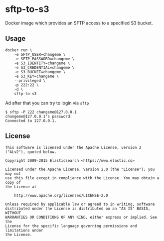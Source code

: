 # sftp-to-s3

Docker image which provides an SFTP access to a specified S3 bucket.

## Usage

    docker run \
    	-e SFTP_USER=changeme \
    	-e SFTP_PASSWORD=changeme \
    	-e S3_IDENTITY=changeme \
    	-e S3_CREDENTIAL=changeme \
    	-e S3_BUCKET=changeme \
    	-e S3_KEY=changeme \
    	--privileged \
		-p 222:22 \
		-d \
    	sftp-to-s3 

Ad after that you can try to login via `sftp`
 
    $ sftp -P 222 changeme@127.0.0.1
    changeme@127.0.0.1's password:
    Connected to 127.0.0.1.
 
## License

    This software is licensed under the Apache License, version 2 ("ALv2"), quoted below.
    
    Copyright 2009-2015 Elasticsearch <https://www.elastic.co>
    
    Licensed under the Apache License, Version 2.0 (the "License"); you may not
    use this file except in compliance with the License. You may obtain a copy of
    the License at
    
        http://www.apache.org/licenses/LICENSE-2.0
    
    Unless required by applicable law or agreed to in writing, software
    distributed under the License is distributed on an "AS IS" BASIS, WITHOUT
    WARRANTIES OR CONDITIONS OF ANY KIND, either express or implied. See the
    License for the specific language governing permissions and limitations under
    the License.